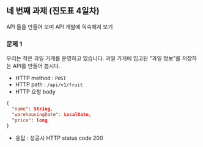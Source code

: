 ## 네 번째 과제 (진도표 4일차)
API 들을 만들어 보며 API 개발에 익숙해져 보기

### 문제 1
우리는 작은 과일 가게를 운영하고 있습니다. 과일 가게에 입고된 "과일 정보"를 저장하는 API를 만들어 봅시다.
- HTTP method : `POST`
- HTTP path : `/api/v1/fruit`
- HTTP 요청 body
```json
{
  "name": String, 
  "warehousingDate": LocalDate,
  "price": long
}
```
- 응답 : 성공시 HTTP status code 200